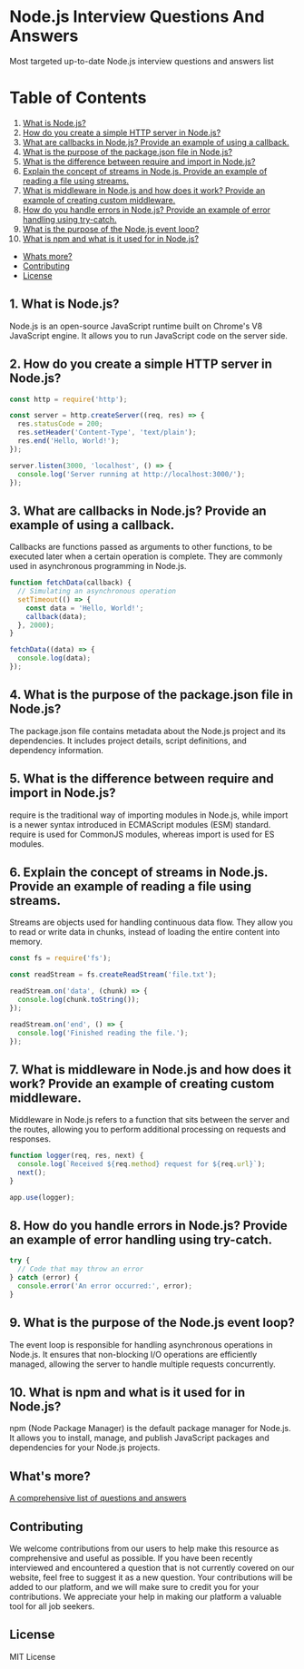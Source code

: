 # Node.js Interview Questions And Answers

Most targeted up-to-date Node.js interview questions and answers list

# Table of Contents

1. [What is Node.js?](#1-what-is-nodejs)
2. [How do you create a simple HTTP server in Node.js?](#2-how-do-you-create-a-simple-http-server-in-nodejs)
3. [What are callbacks in Node.js? Provide an example of using a callback.](#3-what-are-callbacks-in-nodejs-provide-an-example-of-using-a-callback)
4. [What is the purpose of the package.json file in Node.js?](#4-what-is-the-purpose-of-the-packagejson-file-in-nodejs)
5. [What is the difference between require and import in Node.js?](#5-what-is-the-difference-between-require-and-import-in-nodejs)
6. [Explain the concept of streams in Node.js. Provide an example of reading a file using streams.](#6-explain-the-concept-of-streams-in-nodejs-provide-an-example-of-reading-a-file-using-streams)
7. [What is middleware in Node.js and how does it work? Provide an example of creating custom middleware.](#7-what-is-middleware-in-nodejs-and-how-does-it-work-provide-an-example-of-creating-custom-middleware)
8. [How do you handle errors in Node.js? Provide an example of error handling using try-catch.](#8-how-do-you-handle-errors-in-nodejs-provide-an-example-of-error-handling-using-try-catch)
9. [What is the purpose of the Node.js event loop?](#9-what-is-the-purpose-of-the-nodejs-event-loop)
10. [What is npm and what is it used for in Node.js?](#10-what-is-npm-and-what-is-it-used-for-in-nodejs)
- [Whats more?](#whats-more)
- [Contributing](#contributing)
- [License](#license)

## 1. What is Node.js?

Node.js is an open-source JavaScript runtime built on Chrome's V8 JavaScript engine. It allows you to run JavaScript code on the server side.

## 2. How do you create a simple HTTP server in Node.js?

```javascript
const http = require('http');

const server = http.createServer((req, res) => {
  res.statusCode = 200;
  res.setHeader('Content-Type', 'text/plain');
  res.end('Hello, World!');
});

server.listen(3000, 'localhost', () => {
  console.log('Server running at http://localhost:3000/');
});
```

## 3. What are callbacks in Node.js? Provide an example of using a callback.

Callbacks are functions passed as arguments to other functions, to be executed later when a certain operation is complete. They are commonly used in asynchronous programming in Node.js.

```javascript
function fetchData(callback) {
  // Simulating an asynchronous operation
  setTimeout(() => {
    const data = 'Hello, World!';
    callback(data);
  }, 2000);
}

fetchData((data) => {
  console.log(data);
});
```

## 4. What is the purpose of the package.json file in Node.js?

The package.json file contains metadata about the Node.js project and its dependencies. It includes project details, script definitions, and dependency information.

## 5. What is the difference between require and import in Node.js?

require is the traditional way of importing modules in Node.js, while import is a newer syntax introduced in ECMAScript modules (ESM) standard. require is used for CommonJS modules, whereas import is used for ES modules.

## 6. Explain the concept of streams in Node.js. Provide an example of reading a file using streams.

Streams are objects used for handling continuous data flow. They allow you to read or write data in chunks, instead of loading the entire content into memory.

```javascript
const fs = require('fs');

const readStream = fs.createReadStream('file.txt');

readStream.on('data', (chunk) => {
  console.log(chunk.toString());
});

readStream.on('end', () => {
  console.log('Finished reading the file.');
});
```

## 7. What is middleware in Node.js and how does it work? Provide an example of creating custom middleware.

Middleware in Node.js refers to a function that sits between the server and the routes, allowing you to perform additional processing on requests and responses.

```javascript
function logger(req, res, next) {
  console.log(`Received ${req.method} request for ${req.url}`);
  next();
}

app.use(logger);
```

## 8. How do you handle errors in Node.js? Provide an example of error handling using try-catch.

```javascript
try {
  // Code that may throw an error
} catch (error) {
  console.error('An error occurred:', error);
}
```

## 9. What is the purpose of the Node.js event loop?

The event loop is responsible for handling asynchronous operations in Node.js. It ensures that non-blocking I/O operations are efficiently managed, allowing the server to handle multiple requests concurrently.

## 10. What is npm and what is it used for in Node.js?

npm (Node Package Manager) is the default package manager for Node.js. It allows you to install, manage, and publish JavaScript packages and dependencies for your Node.js projects.

## What's more?
<a href="https://interviewplus.ai/developers-and-programmers/node-js/questions">A comprehensive list of questions and answers</a>

## Contributing
We welcome contributions from our users to help make this resource as comprehensive and useful as possible. If you have been recently interviewed and encountered a question that is not currently covered on our website, feel free to suggest it as a new question. Your contributions will be added to our platform, and we will make sure to credit you for your contributions. We appreciate your help in making our platform a valuable tool for all job seekers.

## License
MIT License
